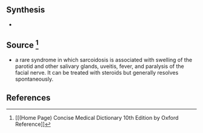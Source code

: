 ## Synthesis
- 
## Source [^1]
- a rare syndrome in which sarcoidosis is associated with swelling of the parotid and other salivary glands, uveitis, fever, and paralysis of the facial nerve. It can be treated with steroids but generally resolves spontaneously.
## References

[^1]: [[(Home Page) Concise Medical Dictionary 10th Edition by Oxford Reference]]